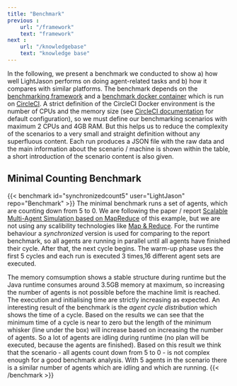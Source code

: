```yaml
---
title: "Benchmark"
previous :
    url: "/framework"
    text: "framework"
next :
    url: "/knowledgebase"
    text: "knowledge base"
---
```


In the following, we present a benchmark we conducted to show a) how well LightJason performs on doing agent-related tasks and b) how it compares with similar platforms. The benchmark depends on the [benchmarking framework](https://github.com/LightJason/Benchmark) and a [benchmark docker container](https://hub.docker.com/r/lightjason/benchmark/)
which is run on [CircleCI](http://circleci.com).  A strict definition of the CircleCI Docker environment is the number of CPUs and the memory size (see [CircleCI documentation](https://circleci.com/docs/2.0/configuration-reference/#resource_class) for default configuration), so we must define our benchmarking scenarios with maximum 2 CPUs and 4GB RAM.
But this helps us to reduce the complexity of the scenarios to a very small and straight definition without any superfluous content. Each run produces a JSON file with the raw data
and the main information about the scenario / machine is shown within the table, a short introduction of the scenario content is also given.


## Minimal Counting Benchmark
{{< benchmark id="synchronizedcount5" user="LightJason" repo="Benchmark" >}}
The minimal benchmark runs a set of agents, which are counting down from 5 to 0. We are following the paper / report [Scalable Multi-Agent Simulation based
on MapReduce](https://www.in.tu-clausthal.de/fileadmin/homes/techreports/ifi1603ahlbrecht.pdf) of this example, but we are not using any scalibility technologies
like [Map & Reduce](https://en.wikipedia.org/wiki/MapReduce). For the runtime behaviour a _synchronized_ version is used for comparing to the report benchmark, so
all agents are running in parallel until all agents have finished their cycle. After that, the next cycle begins. The warm-up phase uses the first 5 cycles and
each run is executed 3 times,16 different agent sets are executed.  <!--- we try to build a more logarithmic increase of the agent number.) -->

The memory comsumption shows a stable structure during runtime but the Java runtime consumes around 3.5GB memory at maximum, so increasing the number of agents is not possible before the machine limit is reached. The execution and initialising time are strictly increasing as expected. An interesting result of the benchmark is the _agent cycle distribution_ which shows the time of a cycle. Based on the results we can see that the minimum time of a cycle is near to zero but the length of the minimum whisker (line under the box) will increase based on increasing the number of agents. So a lot of agents are idling during runtime (no plan will be executed, because the agents are finished). Based on this result we think that the scenario - all agents count down from 5 to 0 - is not complex enough for a good benchmark analysis. With 5 agents in the scenario there is a similar number of agents which are idling and which are running. {{< /benchmark >}}
